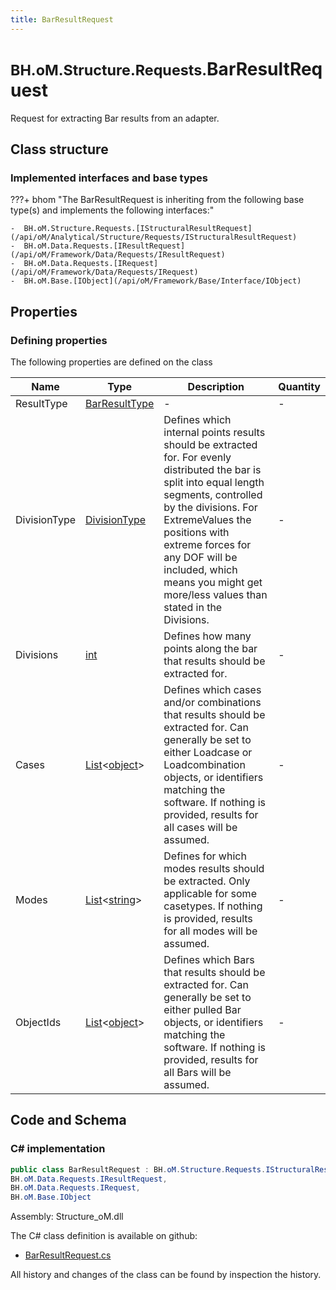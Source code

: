 ```yaml
---
title: BarResultRequest
---
```


# <small>BH.oM.Structure.Requests.</small>**BarResultRequest**

Request for extracting Bar results from an adapter.

## Class structure

### Implemented interfaces and base types

???+ bhom "The BarResultRequest is inheriting from the following base type(s) and implements the following interfaces:"

    -  BH.oM.Structure.Requests.[IStructuralResultRequest](/api/oM/Analytical/Structure/Requests/IStructuralResultRequest)
    -  BH.oM.Data.Requests.[IResultRequest](/api/oM/Framework/Data/Requests/IResultRequest)
    -  BH.oM.Data.Requests.[IRequest](/api/oM/Framework/Data/Requests/IRequest)
    -  BH.oM.Base.[IObject](/api/oM/Framework/Base/Interface/IObject)


## Properties



### Defining properties

The following properties are defined on the class

| Name             | Type             | Description      | Quantity         |
|------------------|------------------|------------------|------------------|
| ResultType | [BarResultType](/api/oM/Analytical/Structure/Requests/Enum/BarResultType) | - | - |
| DivisionType | [DivisionType](/api/oM/Analytical/Structure/Requests/Enum/DivisionType) | Defines which internal points results should be extracted for. For evenly distributed the bar is split into equal length segments, controlled by the divisions. For ExtremeValues the positions with extreme forces for any DOF will be included, which means you might get more/less values than stated in the Divisions. | - |
| Divisions | [int](https://learn.microsoft.com/en-us/dotnet/api/System.Int32?view=netstandard-2.0) | Defines how many points along the bar that results should be extracted for. | - |
| Cases | [List](https://learn.microsoft.com/en-us/dotnet/api/System.Collections.Generic.List-1?view=netstandard-2.0)&lt;[object](https://learn.microsoft.com/en-us/dotnet/api/System.Object?view=netstandard-2.0)&gt; | Defines which cases and/or combinations that results should be extracted for. Can generally be set to either Loadcase or Loadcombination objects, or identifiers matching the software. If nothing is provided, results for all cases will be assumed. | - |
| Modes | [List](https://learn.microsoft.com/en-us/dotnet/api/System.Collections.Generic.List-1?view=netstandard-2.0)&lt;[string](https://learn.microsoft.com/en-us/dotnet/api/System.String?view=netstandard-2.0)&gt; | Defines for which modes results should be extracted. Only applicable for some casetypes. If nothing is provided, results for all modes will be assumed. | - |
| ObjectIds | [List](https://learn.microsoft.com/en-us/dotnet/api/System.Collections.Generic.List-1?view=netstandard-2.0)&lt;[object](https://learn.microsoft.com/en-us/dotnet/api/System.Object?view=netstandard-2.0)&gt; | Defines which Bars that results should be extracted for. Can generally be set to either pulled Bar objects, or identifiers matching the software. If nothing is provided, results for all Bars will be assumed. | - |


## Code and Schema

### C# implementation

``` C# title="C#"
public class BarResultRequest : BH.oM.Structure.Requests.IStructuralResultRequest,
BH.oM.Data.Requests.IResultRequest,
BH.oM.Data.Requests.IRequest,
BH.oM.Base.IObject
```

Assembly: Structure_oM.dll

The C# class definition is available on github:

- [BarResultRequest.cs](https://github.com/BHoM/BHoM/blob/develop/Structure_oM/Requests\BarResultRequest.cs)

All history and changes of the class can be found by inspection the history.
